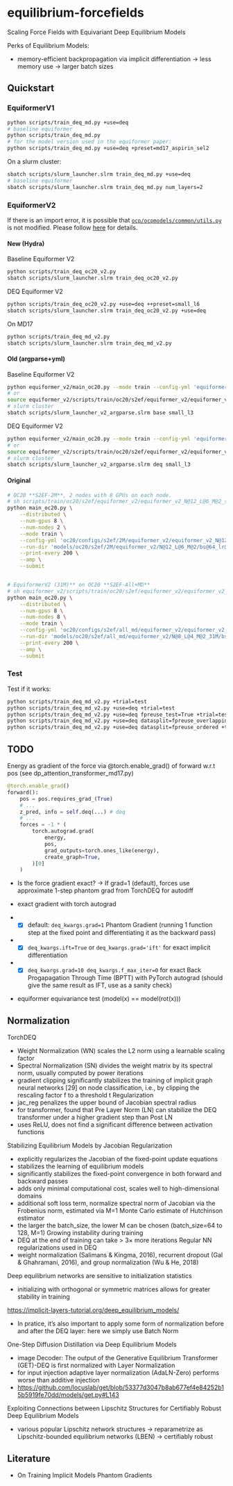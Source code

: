# equilibrium-forcefields
Scaling Force Fields with Equivariant Deep Equilibrium Models

Perks of Equilibrium Models:
- memory-efficient backpropagation via implicit differentiation -> less memory use -> larger batch sizes

## Quickstart

### EquiformerV1

```bash
python scripts/train_deq_md.py +use=deq
# baseline equiformer
python scripts/train_deq_md.py 
# for the model version used in the equiformer paper:
python scripts/train_deq_md.py +use=deq +preset=md17_aspirin_sel2
```

On a slurm cluster:
```bash
sbatch scripts/slurm_launcher.slrm train_deq_md.py +use=deq
# baseline equiformer
sbatch scripts/slurm_launcher.slrm train_deq_md.py num_layers=2
```

### EquiformerV2

If there is an import error, it is possible that [`ocp/ocpmodels/common/utils.py`](https://github.com/Open-Catalyst-Project/ocp/blob/5a7738f9aa80b1a9a7e0ca15e33938b4d2557edd/ocpmodels/common/utils.py#L329) is not modified. 
Please follow [here](equiformer_v2/docs/env_setup.md) for details.

#### New (Hydra)

Baseline Equiformer V2
```bash
python scripts/train_deq_oc20_v2.py
sbatch scripts/slurm_launcher.slrm train_deq_oc20_v2.py
```

DEQ Equiformer V2
```bash
python scripts/train_deq_oc20_v2.py +use=deq ++preset=small_l6
sbatch scripts/slurm_launcher.slrm train_deq_oc20_v2.py +use=deq
```

On MD17
```bash
python scripts/train_deq_md_v2.py
sbatch scripts/slurm_launcher.slrm train_deq_md_v2.py
```

#### Old (argparse+yml)

Baseline Equiformer V2
```bash
python equiformer_v2/main_oc20.py --mode train --config-yml 'equiformer_v2/oc20/configs/s2ef/2M/equiformer_v2_tiny_l6.yml'
# or
source equiformer_v2/scripts/train/oc20/s2ef/equiformer_v2/equiformer_v2_small_l3.sh
# slurm cluster
sbatch scripts/slurm_launcher_v2_argparse.slrm base small_l3
```

DEQ Equiformer V2
```bash
python equiformer_v2/main_oc20.py --mode train --config-yml 'equiformer_v2/oc20/configs/s2ef/2M/deq_equiformer_v2_tiny_l6.yml' optim.batch_size=2
# or
source equiformer_v2/scripts/train/oc20/s2ef/equiformer_v2/equiformer_v2_small_l3.sh
# slurm cluster
sbatch scripts/slurm_launcher_v2_argparse.slrm deq small_l3
```

#### Original
```bash
# OC20 **S2EF-2M**, 2 nodes with 8 GPUs on each node.
# sh scripts/train/oc20/s2ef/equiformer_v2/equiformer_v2_N@12_L@6_M@2_splits@2M_g@multi-nodes.sh
python main_oc20.py \
    --distributed \
    --num-gpus 8 \
    --num-nodes 2 \
    --mode train \
    --config-yml 'oc20/configs/s2ef/2M/equiformer_v2/equiformer_v2_N@12_L@6_M@2.yml' \
    --run-dir 'models/oc20/s2ef/2M/equiformer_v2/N@12_L@6_M@2/bs@64_lr@2e-4_wd@1e-3_epochs@12_warmup-epochs@0.1_g@8x2' \
    --print-every 200 \
    --amp \
    --submit


# EquiformerV2 (31M)** on OC20 **S2EF-All+MD**
# sh equiformer_v2/scripts/train/oc20/s2ef/equiformer_v2/equiformer_v2_N@8_L@4_M@2_splits@all+md_g@multi-nodes.sh
python main_oc20.py \
    --distributed \
    --num-gpus 8 \
    --num-nodes 8 \
    --mode train \
    --config-yml 'oc20/configs/s2ef/all_md/equiformer_v2/equiformer_v2_N@8_L@4_M@2_31M.yml' \
    --run-dir 'models/oc20/s2ef/all_md/equiformer_v2/N@8_L@4_M@2_31M/bs@512_lr@4e-4_wd@1e-3_epochs@3_warmup-epochs@0.01_g@8x8' \
    --print-every 200 \
    --amp \
    --submit
```

### Test
Test if it works:
```bash
python scripts/train_deq_md_v2.py +trial=test
python scripts/train_deq_md_v2.py +use=deq +trial=test
python scripts/train_deq_md_v2.py +use=deq fpreuse_test=True +trial=test
python scripts/train_deq_md_v2.py +use=deq datasplit=fpreuse_overlapping +trial=test
python scripts/train_deq_md_v2.py +use=deq datasplit=fpreuse_ordered +trial=test
```

## TODO

Energy as gradient of the force via @torch.enable_grad() of forward w.r.t pos (see dp_attention_transformer_md17.py)
```python
@torch.enable_grad()
forward():
    pos = pos.requires_grad_(True)
    # ...
    z_pred, info = self.deq(...) # deq
    # ...
    forces = -1 * (
        torch.autograd.grad(
            energy,
            pos,
            grad_outputs=torch.ones_like(energy),
            create_graph=True,
        )[0]
    )
```

- Is the force gradient exact? 
-> If grad=1 (default), forces use approximate 1-step phantom grad from TorchDEQ for autodiff

- exact gradient with torch autograd
- - [x] default: `deq_kwargs.grad=1` Phantom Gradient (running 1 function step at the fixed point and differentiating it as the backward pass)
- - [x] `deq_kwargs.ift=True` or `deq_kwargs.grad='ift'` for exact implicit differentiation
- - [x] `deq_kwargs.grad=10 deq_kwargs.f_max_iter=0` for exact Back Progapagation Through Time (BPTT) with PyTorch autograd (should give the same result as IFT, use as a sanity check)

- equiformer equivariance test (model(x) == model(rot(x)))


## Normalization

TorchDEQ
- Weight Normalization (WN) scales the L2 norm using a learnable scaling factor
- Spectral Normalization (SN) divides the weight matrix by its spectral norm, usually computed by power iterations
- gradient clipping significantly stabilizes the training of implicit graph neural networks [29] on node classification, i.e., by clipping the rescaling factor f to a threshold t
Regularization
- jac_reg penalizes the upper bound of Jacobian spectral radius
- for transformer, found that Pre Layer Norm (LN) can stabilize the DEQ transformer under a higher gradient step than Post LN
- uses ReLU, does not find a significant difference between activation functions

Stabilizing Equilibrium Models by Jacobian Regularization
- explicitly regularizes the Jacobian of the fixed-point update equations 
- stabilizes the learning of equilibrium models
- significantly stabilizes the fixed-point convergence in both forward and backward passes
- adds only minimal computational cost, scales well to high-dimensional domains
- additional soft loss term, normalize spectral norm of Jacobian via the Frobenius norm, estimated via M=1 Monte Carlo estimate of Hutchinson estimator
- the larger the batch_size, the lower M can be chosen (batch_size=64 to 128, M=1)
Growing instability during training
- DEQ at the end of training can take > 3× more iterations
Regular NN regularizations used in DEQ
- weight normalization (Salimans & Kingma, 2016), recurrent dropout (Gal & Ghahramani, 2016), and group normalization (Wu & He, 2018)

Deep equilibrium networks are sensitive to initialization statistics
- initializing with orthogonal or symmetric matrices allows for greater stability in training


https://implicit-layers-tutorial.org/deep_equilibrium_models/
-  In pratice, it’s also important to apply some form of normalization before and after the DEQ layer: here we simply use Batch Norm

One-Step Diffusion Distillation via Deep Equilibrium Models
- image Decoder: The output of the Generative Equilibrium Transformer (GET)-DEQ is first normalized with Layer Normalization
- for input injection adaptive layer normalization (AdaLN-Zero) performs worse than additive injection
- https://github.com/locuslab/get/blob/53377d3047b8ab677ef4e84252b15b5919fe70dd/models/get.py#L143

Exploiting Connections between Lipschitz Structures for Certifiably Robust Deep Equilibrium Models
- various popular Lipschitz network structures -> reparametrize as Lipschitz-bounded equilibrium networks (LBEN) -> certifiably robust


## Literature

- On Training Implicit Models
Phantom Gradients